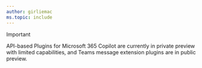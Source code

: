 ```yaml
---
author: girliemac
ms.topic: include
---
```


<!-- markdownlint-disable MD041-->

> [!IMPORTANT]
>
> API-based Plugins for Microsoft 365 Copilot are currently in private preview with limited capabilities, and Teams message extension plugins are in public preview.

